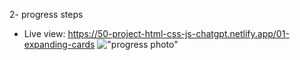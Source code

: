 2- progress steps
- Live view: https://50-project-html-css-js-chatgpt.netlify.app/01-expanding-cards
!["progress photo"](https://i.ibb.co/R0ps44v/progress.png)
